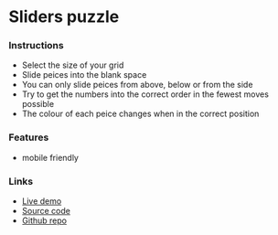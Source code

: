 # Sliders puzzle

### Instructions
- Select the size of your grid
- Slide peices into the blank space 
- You can only slide peices from above, below or from the side
- Try to get the numbers into the correct order in the fewest moves possible 
- The colour of each peice changes when in the correct position

### Features
- mobile friendly

### Links

- [Live demo](https://js-sliders-game.rjlevy.repl.co/)
- [Source code](https://repl.it/@rjlevy/js-sliders-game)
- [Github repo](https://github.com/rolandjlevy/js-sliders-game)


